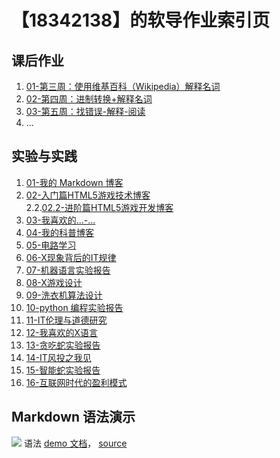 # 【18342138】的软导作业索引页

## 课后作业

1. [01-第三周：使用维基百科（Wikipedia）解释名词](hw01)
2. [02-第四周：进制转换+解释名词](hw02)
3. [03-第五周：找错误-解释-阅读](hw03)
4. ...


## 实验与实践

1. [01-我的 Markdown 博客](lab01)   
2. [02-入门篇HTML5游戏技术博客](lab02)     
2.2.[02.2-进阶篇HTML5游戏开发博客](lab022)
3. [03-我喜欢的...-...](lab03)
4. [04-我的科普博客](lab04)
5. [05-电路学习](lab05)
6. [06-X现象背后的IT规律](lab06)
7. [07-机器语言实验报告](lab07)
8. [08-X游戏设计](lab08)
9. [09-洗衣机算法设计](lab09)
10. [10-python 编程实验报告](lab10)
11. [11-IT伦理与道德研究](lab11)
12. [12-我喜欢的X语言](lab12)
13. [13-贪吃蛇实验报告](lab13)
14. [14-IT风投之我见](lab14)
15. [15-智能蛇实验报告](lab15)
16. [16-互联网时代的盈利模式](lab16)


## Markdown 语法演示

![](images/exclamation.png) 语法 [demo 文档](demo)， [source](https://github.com/sysu-swi/homework/blob/gh-pages/demo.md)



